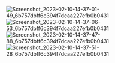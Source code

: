![Screenshot_2023-02-10-14-37-01-49_6b757dbff6c394f7dcaa227efb0b0431](https://user-images.githubusercontent.com/121867953/218056084-97b1db6c-d0ea-42d2-8001-47947fc67a35.jpg)
![Screenshot_2023-02-10-14-37-06-53_6b757dbff6c394f7dcaa227efb0b0431](https://user-images.githubusercontent.com/121867953/218056371-1e39ddc0-15bf-4473-8f07-f6981685ea88.jpg)
![Screenshot_2023-02-10-14-37-47-88_6b757dbff6c394f7dcaa227efb0b0431](https://user-images.githubusercontent.com/121867953/218056460-32cb3966-b7be-40d2-bef7-b1225aa70fce.jpg)
![Screenshot_2023-02-10-14-37-51-28_6b757dbff6c394f7dcaa227efb0b0431](https://user-images.githubusercontent.com/121867953/218056481-d11f840e-e5c6-4091-99ec-a36964e4f89b.jpg)

